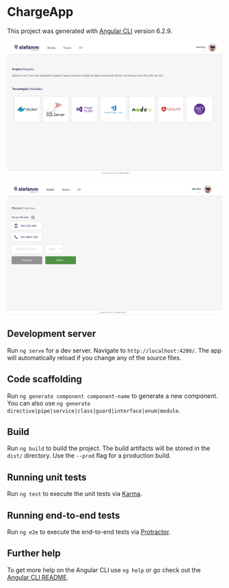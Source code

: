 # ChargeApp

This project was generated with [Angular CLI](https://github.com/angular/angular-cli) version 6.2.9.

![Screen](https://github.com/alexeloy/crud-stefanini/blob/master/Charge-app/src/assets/screenshots/screen_01.PNG)

![Screen](https://github.com/alexeloy/crud-stefanini/blob/master/Charge-app/src/assets/screenshots/screen_02.PNG)

## Development server

Run `ng serve` for a dev server. Navigate to `http://localhost:4200/`. The app will automatically reload if you change any of the source files.

## Code scaffolding

Run `ng generate component component-name` to generate a new component. You can also use `ng generate directive|pipe|service|class|guard|interface|enum|module`.

## Build

Run `ng build` to build the project. The build artifacts will be stored in the `dist/` directory. Use the `--prod` flag for a production build.

## Running unit tests

Run `ng test` to execute the unit tests via [Karma](https://karma-runner.github.io).

## Running end-to-end tests

Run `ng e2e` to execute the end-to-end tests via [Protractor](http://www.protractortest.org/).

## Further help

To get more help on the Angular CLI use `ng help` or go check out the [Angular CLI README](https://github.com/angular/angular-cli/blob/master/README.md).
